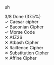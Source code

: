 uh

3/8 Done (37.5%)<br/>
✓ Caesar cipher<br/>
✓ Baconian Cipher <br/> 
✓ Morse  Code<br/>
✕ A1Z26<br/>
✕ Atbash Cipher<br/>
✕ Railfence Cipher<br/>
✕ Substitution Cipher<br/>
✕ Affine Cipher<br/>
